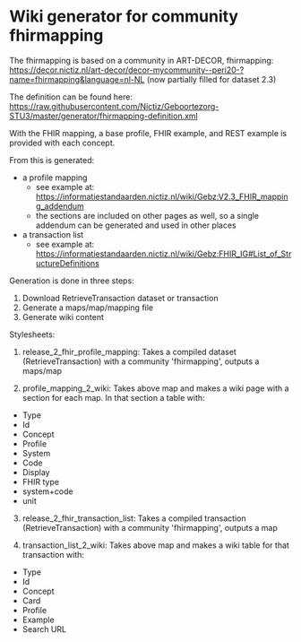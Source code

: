 # Wiki  generator for community fhirmapping
The fhirmapping is based on a community in ART-DECOR, fhirmapping:
https://decor.nictiz.nl/art-decor/decor-mycommunity--peri20-?name=fhirmapping&language=nl-NL
(now partially filled for dataset 2.3)

The definition can be found here:
https://raw.githubusercontent.com/Nictiz/Geboortezorg-STU3/master/generator/fhirmapping-definition.xml

With the FHIR mapping, a base profile, FHIR example, and REST example is provided with each concept.

From this is generated:
- a profile mapping
  - see example at: https://informatiestandaarden.nictiz.nl/wiki/Gebz:V2.3_FHIR_mapping_addendum
  - the sections are included on other pages as well, so a single addendum can be generated and used in other places
- a transaction list
  - see example at: https://informatiestandaarden.nictiz.nl/wiki/Gebz:FHIR_IG#List_of_StructureDefinitions

Generation is done in three steps:
1. Download RetrieveTransaction dataset or transaction
1. Generate a maps/map/mapping file
1. Generate wiki content

Stylesheets:
1. release_2_fhir_profile_mapping:
Takes a compiled dataset (RetrieveTransaction) with a community 'fhirmapping', outputs a maps/map

2. profile_mapping_2_wiki:
Takes above map and makes a wiki page with a section for each map. In that section a table with:
- Type 
- Id 
- Concept
- Profile
- System 
- Code
- Display 
- FHIR type 
- system+code 
- unit

3. release_2_fhir_transaction_list:
Takes a compiled transaction (RetrieveTransaction) with a community 'fhirmapping', outputs a map

4. transaction_list_2_wiki:
Takes above map and makes a wiki table for that transaction with:
- Type 
- Id 
- Concept
- Card 
- Profile
- Example
- Search URL